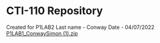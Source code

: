 # CTI-110 Repository
Created for P1LAB2
Last name - Conway
Date - 04/07/2022
[P1LAB1_ConwaySimon (1).zip](https://github.com/chromeguardsmen/CTI-110/files/8444779/P1LAB1_ConwaySimon.1.zip)
